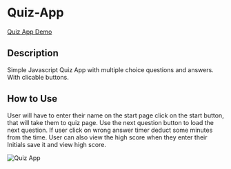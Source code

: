 # Quiz-App
[Quiz App Demo](https://ayshasanyang.github.io/Quiz-App/)

## Description
Simple Javascript Quiz App with multiple choice questions and answers. With clicable buttons.

## How to Use

User will have to enter their name on the start page click on the start button, that will take them to quiz page.
Use the next question button to load the next question. If user click on wrong answer timer deduct some minutes from the time.
User can also view the high score when they enter their Initials save it and view high score.

![Quiz App](./images/quiz-app.gif )


